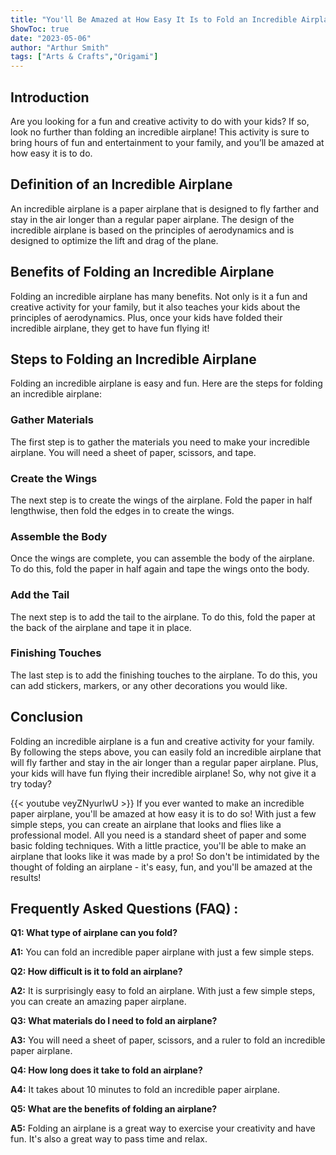 ```yaml
---
title: "You'll Be Amazed at How Easy It Is to Fold an Incredible Airplane!"
ShowToc: true 
date: "2023-05-06"
author: "Arthur Smith" 
tags: ["Arts & Crafts","Origami"]
---
```

## Introduction
Are you looking for a fun and creative activity to do with your kids? If so, look no further than folding an incredible airplane! This activity is sure to bring hours of fun and entertainment to your family, and you’ll be amazed at how easy it is to do. 

## Definition of an Incredible Airplane
An incredible airplane is a paper airplane that is designed to fly farther and stay in the air longer than a regular paper airplane. The design of the incredible airplane is based on the principles of aerodynamics and is designed to optimize the lift and drag of the plane. 

## Benefits of Folding an Incredible Airplane
Folding an incredible airplane has many benefits. Not only is it a fun and creative activity for your family, but it also teaches your kids about the principles of aerodynamics. Plus, once your kids have folded their incredible airplane, they get to have fun flying it!

## Steps to Folding an Incredible Airplane
Folding an incredible airplane is easy and fun. Here are the steps for folding an incredible airplane:

### Gather Materials
The first step is to gather the materials you need to make your incredible airplane. You will need a sheet of paper, scissors, and tape.

### Create the Wings
The next step is to create the wings of the airplane. Fold the paper in half lengthwise, then fold the edges in to create the wings.

### Assemble the Body
Once the wings are complete, you can assemble the body of the airplane. To do this, fold the paper in half again and tape the wings onto the body.

### Add the Tail
The next step is to add the tail to the airplane. To do this, fold the paper at the back of the airplane and tape it in place.

### Finishing Touches
The last step is to add the finishing touches to the airplane. To do this, you can add stickers, markers, or any other decorations you would like.

## Conclusion
Folding an incredible airplane is a fun and creative activity for your family. By following the steps above, you can easily fold an incredible airplane that will fly farther and stay in the air longer than a regular paper airplane. Plus, your kids will have fun flying their incredible airplane! So, why not give it a try today?

{{< youtube veyZNyurlwU >}} 
If you ever wanted to make an incredible paper airplane, you'll be amazed at how easy it is to do so! With just a few simple steps, you can create an airplane that looks and flies like a professional model. All you need is a standard sheet of paper and some basic folding techniques. With a little practice, you'll be able to make an airplane that looks like it was made by a pro! So don't be intimidated by the thought of folding an airplane - it's easy, fun, and you'll be amazed at the results!

## Frequently Asked Questions (FAQ) :
**Q1: What type of airplane can you fold?**

**A1:** You can fold an incredible paper airplane with just a few simple steps. 

**Q2: How difficult is it to fold an airplane?**

**A2:** It is surprisingly easy to fold an airplane. With just a few simple steps, you can create an amazing paper airplane.

**Q3: What materials do I need to fold an airplane?**

**A3:** You will need a sheet of paper, scissors, and a ruler to fold an incredible paper airplane. 

**Q4: How long does it take to fold an airplane?**

**A4:** It takes about 10 minutes to fold an incredible paper airplane. 

**Q5: What are the benefits of folding an airplane?**

**A5:** Folding an airplane is a great way to exercise your creativity and have fun. It's also a great way to pass time and relax.





